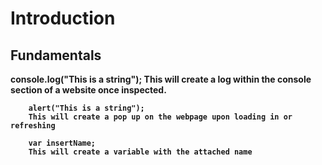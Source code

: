 # Introduction

## Fundamentals
<strong>
        console.log("This is a string");
<strong>
        This will create a log within the console section of a website once inspected.

        alert("This is a string");
        This will create a pop up on the webpage upon loading in or refreshing

        var insertName;
        This will create a variable with the attached name

        